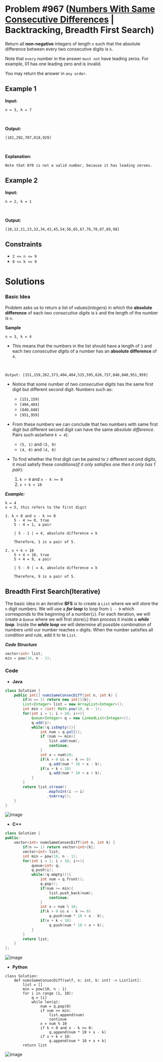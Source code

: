# Problem #967 ([Numbers With Same Consecutive Differences](https://leetcode.com/problems/numbers-with-same-consecutive-differences/) | Backtracking, Breadth First Search)

Return all **non-negative** integers of length `n` such that the absolute difference between every two consecutive digits is `k`.

Note that `every` number in the answer `must not` have leading zeros. For example, 01 has one leading zero and is invalid.

You may return the answer in `any order`.

## Example 1

**Input:**

    n = 3, k = 7
<br/>

**Output:**

    [181,292,707,818,929]
<br/>

**Explanation:**

    Note that 070 is not a valid number, because it has leading zeroes.

## Example 2

**Input:**

    n = 2, k = 1
<br/>

**Output:**

    [10,12,21,23,32,34,43,45,54,56,65,67,76,78,87,89,98]

## Constraints
- `2 <= n <= 9`
- `0 <= k <= 9`

# Solutions

### Basic Idea

Problem asks us to return a list of values(*integers*) in which the **absolute difference** of each *two consecutive digits* is `k` and the length of the number is `n`.

**Sample** <br/>

    n = 3, k = 4
- This means that the numbers in the list should have a length of `3` and each *two consecutive digits* of a number has an **absolute difference** of `4`.
<br/>

    Output: [151,159,262,373,404,484,515,595,626,737,840,848,951,959]
- Notice that some number of *two consecutive digits* has the same first digit but different second digit. Numbers such as:
    - `[151,159]`
    - `[404,484]`
    - `[840,848]`
    - `[951,959]`

- From these numbers we can conclude that two numbers with same first digit but different second digit can have the same *absolute difference*. Pairs such as(*where `k = 4`*):
    - `(5, 1)` and `(5, 9)`
    - `(4, 0)` and `(4, 8)`

- To find whether the first digit can be paired to `2` different second digits, it must satisfy these conditions(*if it only satisfies one then it only has 1 pair*):
    1. `k > 0` and `x - k >= 0`
    2. `x + k < 10`

***Example:***

    k = 4
    x = 5, this refers to the first digit
    
    1. k > 0 and x - k >= 0
        5 - 4 >= 0, true
        5 - 4 = 1, a pair
        
        | 5 - 1 | = 4, absolute difference = k
        
        Therefore, 1 is a pair of 5.

    2. x + k < 10
        5 + 4 < 10, true
        5 + 4 = 9, a pair
        
        | 5 - 9 | = 4, absolute difference = k
        
        Therefore, 9 is a pair of 5.

## Breadth First Search(Iterative)

The basic idea in an *iterative* **BFS** is to create a `List` where we will store the `n` digit numbers. We will use a ***for loop*** to loop from `1 - 9` which corresponds to the beginning of a number(`i`). For each iteration, we will create a `Queue` where we will first store(`i`) then process it inside a ***while loop***. Inside the ***while loop*** we will determine all possible combination of numbers until our number reaches `n` digits. When the number satisfies all condition and rule, add it to te `List`.

***Code Structure***
```cpp
vector<int> list;
min = pow(10, n - 1);
```

### Code
- **Java**
```java
class Solution {
    public int[] numsSameConsecDiff(int n, int k) {
        if(n == 1) return new int[]{k};
        List<Integer> list = new ArrayList<Integer>();
        int min = (int) Math.pow(10, n - 1);
        for(int i = 1; i < 10; i++){
            Queue<Integer> q = new LinkedList<Integer>();
            q.add(i);
            while(!q.isEmpty()){
                int num = q.poll();
                if (num >= min){
                    list.add(num);
                    continue;
                }
                int x = num%10;
                if(k > 0 && x - k >= 0)
                    q.add(num * 10 + x - k);
                if(x + k < 10)
                    q.add(num * 10 + x + k);
            }
        }
        return list.stream()
                   .mapToInt(i -> i)
                   .toArray();
    }
}
```
![image](https://user-images.githubusercontent.com/89616705/188256992-ad7db9e5-fd3b-4e19-808a-5d4b69ddae29.png)

- **C++**
```cpp
class Solution {
public:
    vector<int> numsSameConsecDiff(int n, int k) {
        if(n == 1) return vector<int>{k};
        vector<int> list;
        int min = pow(10, n - 1);
        for(int i = 1; i < 10; i++){
            queue<int> q;
            q.push(i);
            while(!q.empty()){
                int num = q.front();
                q.pop();
                if(num >= min){
                    list.push_back(num);
                    continue;
                }
                int x = num % 10;
                if(k > 0 && x - k >= 0)
                    q.push(num * 10 + x - k);
                if(x + k < 10)
                    q.push(num * 10 + x + k);
            }
        }
        return list;
    }
};
```
![image](https://user-images.githubusercontent.com/89616705/188256807-018745eb-59e1-4be9-b809-e3347ccd281d.png)

- **Python**
```python3
class Solution:
    def numsSameConsecDiff(self, n: int, k: int) -> List[int]:
        list = []
        min = pow(10, n - 1)
        for i in range (1, 10):
            q = [i]
            while len(q):
                num = q.pop(0)
                if num >= min:
                    list.append(num)
                    continue
                x = num % 10
                if k > 0 and x - k >= 0:
                    q.append(num * 10 + x - k)
                if x + k < 10:
                    q.append(num * 10 + x + k)
        return list
```
![image](https://user-images.githubusercontent.com/89616705/188257741-439d2469-cdf0-4e62-ad89-8f86642cfac6.png)
